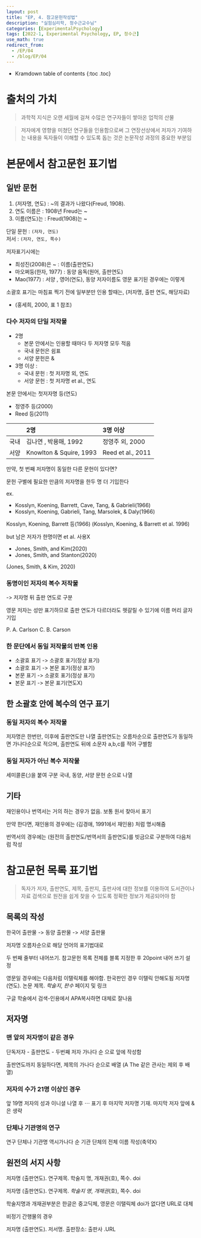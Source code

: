 ```yaml
---
layout: post
title: "EP, 4. 참고문헌작성법"
description: "실험심리학, 정수근교수님"
categories: [ExperimentalPsychology]
tags: [2022-1, Experimental Psychology, EP, 정수근]
use_math: true
redirect_from:
  - /EP/04
  - /blog/EP/04
---
```


* Kramdown table of contents
{:toc .toc}

# 출처의 가치

> 과학적 지식은 오랜 세월에 걸쳐 수많은 연구자들이 쌓아온 업적의 산물

> 저자에게 영향을 미쳤던 연구들을 인용함으로써 그 연장선상에서
저자가 기여하는 내용을 독자들이 이해할 수 있도록 돕는 것은 논문작성
과정의 중요한 부분임

# 본문에서 참고문헌 표기법

## 일반 문헌

1. (저자명, 연도) : ~의 결과가 나왔다(Freud, 1908).
2. 연도 이름은 : 1908년 Freud는 ~
3. 이름(연도)는 : Freud(1908)는 ~


단일 문헌 : `(저자, 연도)`    
저서 : `(저자, 연도, 쪽수)`

저자표기시에는
- 최성진(2008)은 ~ : 이름(출판연도)
- 마오쩌둥(한자, 1977) : 동양 음독(원어, 출판연도) 
- Mao(1977) : 서양 , 영어(연도), 동양 저자이름도 영문 표기된 경우에는 이렇게

소괄호 표기는 마침표 찍기 전에
일부분만 인용 할때는, (저자명, 출판 연도, 해당자료)
- (홍세희, 2000, 표 1 참조)

### 다수 저자의 단일 저작물

- 2명
  - 본문 안에서는 인용할 때마다 두 저자명 모두 적음
  - 국내 문헌은 쉼표
  - 서양 문헌은 &
- 3명 이상 :
  - 국내 문헌 : 첫 저자명 외, 연도
  - 서양 문헌 : 첫 저자명 et al., 연도
  

본문 안에서는 첫저자명 등(연도)
- 정영주 등(2000)
- Reed 등(2011)

|| 2명 | 3명 이상 |
|:---|:----|:----------|
| 국내 | 김나연 , 박용매, 1992 | 정영주 외, 2000 | 
| 서양 | Knowlton & Squire, 1993 | Reed et al., 2011 | 


만약, 첫 번째 저자명이 동일한 다른 문헌이 있다면?

문헌 구별에 필요한 만큼의 저자명을 한두 명 더 기입한다

ex. 
- Kosslyn, Koening, Barrett, Cave, Tang, & Gabrieli(1966)
- Kosslyn, Koening, Gabrieli, Tang, Marsolek, & Daly(1966)

Kosslyn, Koening, Barrett 등(1966)
(Kosslyn, Koening, & Barrett et al. 1996)

but 남은 저자가 한명이면 et al. 사용X

- Jones, Smith, and Kim(2020)
- Jones, Smith, and Stanton(2020)

(Jones, Smith, & Kim, 2020)

### 동명이인 저자의 복수 저작물

-> 저자명 뒤 출판 연도로 구분

영문 저자는 성만 표기하므로 출판 연도가 다르더라도 헷갈릴 수 있기에
이름 머리 글자 기입

P. A. Carlson   C. B. Carson

### 한 문단에서 동일 저작물의 반복 인용

- 소괄효 표기 -> 소괄호 표기(정상 표기)
- 소괄호 표기 -> 본문 표기(정상 표기)
- 본문 표기 -> 소괄호 표기(정상 표기)
- 본문 표기 -> 본문 표기(연도X)

## 한 소괄호 안에 복수의 연구 표기

### 동일 저자의 복수 저작물

저자명은 한번만, 이후에 출판연도만 나열
출판연도는 오름차순으로
출판연도가 동일하면 가나다순으로 적으며, 출판연도 뒤에 소문자 a,b,c를 적어 구별함

### 동일 저자가 아닌 복수 저작물

세미콜론(;)을 붙여 구분
국내, 동양, 서양 문헌 순으로 나열

## 기타

재인용이나 번역서는 거의 하는 경우가 없음. 보통 원서 찾아서 표기

만약 한다면, 재인용의 경우에는 (김경애, 1991에서 재인용) 처럼 명시해줌

번역서의 경우에는 (원전의 출판연도/번역서의 출판연도)를 빗금으로 구분하여 다음처럼 작성


# 참고문헌 목록 표기법

> 독자가 저자, 출판연도, 제목, 출판지, 출판사에 대한 정보를 이용하여 도서관이나 자료 검색으로 <red>원전을 쉽게 찾을 수 있도록</red> 정확한 정보가 제공되어야 함

## 목록의 작성

한국어 출판물 -> 동양 출판물 -> 서양 출판물

저자명 오름차순으로 해당 언어의 표기법대로


두 번째 줄부터 내어쓰기.
참고문헌 목록 전체를 블록 지정한 후 20point 내어 쓰기 설정

영문일 경우에는 다음처럼 이탤릭체를 해야함. 한국판인 경우 이탤릭 안해도됨
저자명(연도). 논문 제목. _학술지_, _판수_ 페이지 및 링크


구글 학술에서 검색-인용에서 APA복사하면 대체로 잘나옴



## 저자명



### 맨 앞의 저자명이 같은 경우

단독저자 - 출판연도 - 두번째 저자 가나다 순
으로 앞에 작성함

출판연도까지 동일하다면, 제목의 가나다 순으로 배열 (A The 같은 관사는 제외 후 배열)

### 저자의 수가 21명 이상인 경우

앞 19명 저자의 성과 이니셜 나열 후 $\cdots$ 표기 후 마지막 저자명 기재. 
마지막 저자 앞에 &은 생략

### 단체나 기관명의 연구

연구 단체나 기관명 역시가나다 순
기관 단체의 전체 이름 작성(축약X)

## 원전의 서지 사항

저자명 (출판연도). 연구제목. 학술지 명, 개재권(호), 쪽수. doi

저자명 (출판연도). 연구제목. _학술지 명_, _개재권_(호), 쪽수. doi

학술지명과 개재권부분은 한글은 중고딕체, 영문은 이탤릭체
doi가 없다면 URL로 대체

비정기 간행물의 경우

저자명 (출판연도). 저서명. 출판장소: 출판사 .URL
